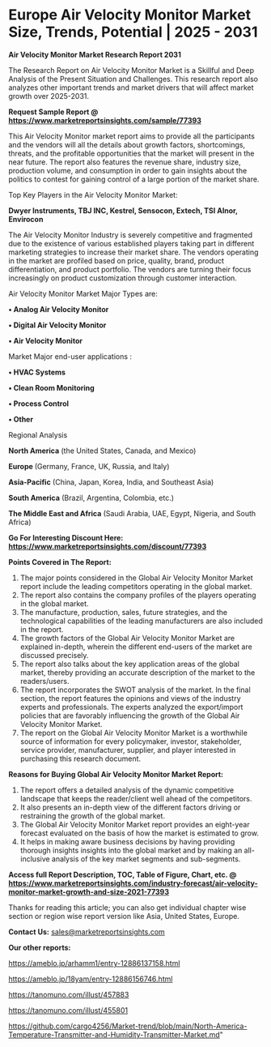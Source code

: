 # Europe Air Velocity Monitor Market Size, Trends, Potential | 2025 - 2031

<strong>Air Velocity Monitor Market Research Report 2031</strong>

The Research Report on Air Velocity Monitor Market is a Skillful and Deep Analysis of the Present Situation and Challenges. This research report also analyzes other important trends and market drivers that will affect market growth over 2025-2031.

<strong>Request Sample Report @ <a href=https://www.marketreportsinsights.com/sample/77393>https://www.marketreportsinsights.com/sample/77393</a></strong>

This Air Velocity Monitor market report aims to provide all the participants and the vendors will all the details about growth factors, shortcomings, threats, and the profitable opportunities that the market will present in the near future. The report also features the revenue share, industry size, production volume, and consumption in order to gain insights about the politics to contest for gaining control of a large portion of the market share.

Top Key Players in the Air Velocity Monitor Market:

<strong>Dwyer Instruments, TBJ INC, Kestrel, Sensocon, Extech, TSI Alnor, Envirocon</strong>

The Air Velocity Monitor Industry is severely competitive and fragmented due to the existence of various established players taking part in different marketing strategies to increase their market share. The vendors operating in the market are profiled based on price, quality, brand, product differentiation, and product portfolio. The vendors are turning their focus increasingly on product customization through customer interaction.

Air Velocity Monitor Market Major Types are:

<strong>• Analog Air Velocity Monitor

• Digital Air Velocity Monitor

• Air Velocity Monitor</strong>

Market Major end-user applications :

<strong>• HVAC Systems

• Clean Room Monitoring

• Process Control

• Other</strong>

Regional Analysis

</u><strong><b>North America</b></strong> (the United States, Canada, and Mexico)

<strong><b>Europe </b></strong>(Germany, France, UK, Russia, and Italy)

<strong><b>Asia-Pacific</b></strong> (China, Japan, Korea, India, and Southeast Asia)

<strong><b>South America</b></strong> (Brazil, Argentina, Colombia, etc.)

<strong><b>The Middle East and Africa</b></strong> (Saudi Arabia, UAE, Egypt, Nigeria, and South Africa)

<strong>Go For Interesting Discount Here: <a href=https://www.marketreportsinsights.com/discount/77393>https://www.marketreportsinsights.com/discount/77393</a></strong>

<strong>Points Covered in The Report:</strong>
<ol>
  <li>The major points considered in the Global Air Velocity Monitor Market report include the leading competitors operating in the global market.</li>
  <li>The report also contains the company profiles of the players operating in the global market.</li>
  <li>The manufacture, production, sales, future strategies, and the technological capabilities of the leading manufacturers are also included in the report.</li>
  <li>The growth factors of the Global Air Velocity Monitor Market are explained in-depth, wherein the different end-users of the market are discussed precisely.</li>
  <li>The report also talks about the key application areas of the global market, thereby providing an accurate description of the market to the readers/users.</li>
  <li>The report incorporates the SWOT analysis of the market. In the final section, the report features the opinions and views of the industry experts and professionals. The experts analyzed the export/import policies that are favorably influencing the growth of the Global Air Velocity Monitor Market.</li>
  <li>The report on the Global Air Velocity Monitor Market is a worthwhile source of information for every policymaker, investor, stakeholder, service provider, manufacturer, supplier, and player interested in purchasing this research document.</li>
</ol>
<strong>Reasons for Buying Global Air Velocity Monitor Market Report:</strong>

<ol>
  <li>The report offers a detailed analysis of the dynamic competitive landscape that keeps the reader/client well ahead of the competitors.</li>
  <li>It also presents an in-depth view of the different factors driving or restraining the growth of the global market.</li>
  <li>The Global Air Velocity Monitor Market report provides an eight-year forecast evaluated on the basis of how the market is estimated to grow.</li>
  <li>It helps in making aware business decisions by having providing thorough insights insights into the global market and by making an all-inclusive analysis of the key market segments and sub-segments.</li>
</ol>
<strong>Access full Report Description, TOC, Table of Figure, Chart, etc. @ <a href=https://www.marketreportsinsights.com/industry-forecast/air-velocity-monitor-market-growth-and-size-2021-77393>https://www.marketreportsinsights.com/industry-forecast/air-velocity-monitor-market-growth-and-size-2021-77393</a></strong>


Thanks for reading this article; you can also get individual chapter wise section or region wise report version like Asia, United States, Europe.

<strong>Contact Us:</strong>
sales@marketreportsinsights.com

<strong>Our other reports:</strong>

<a href=https://ameblo.jp/arhamm1/entry-12886137158.html>https://ameblo.jp/arhamm1/entry-12886137158.html</a>

<a href=https://ameblo.jp/18yam/entry-12886156746.html>https://ameblo.jp/18yam/entry-12886156746.html</a>

<a href=https://tanomuno.com/illust/457883>https://tanomuno.com/illust/457883</a>

<a href=https://tanomuno.com/illust/455801>https://tanomuno.com/illust/455801</a>

<a href=https://github.com/cargo4256/Market-trend/blob/main/North-America-Temperature-Transmitter-and-Humidity-Transmitter-Market.md>https://github.com/cargo4256/Market-trend/blob/main/North-America-Temperature-Transmitter-and-Humidity-Transmitter-Market.md</a>"
